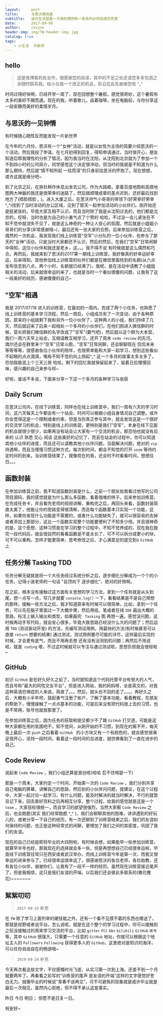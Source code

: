 ```yaml
---
layout:     post   				                                
title:      与思沃偶相遇                              
subtitle:   或许生活就是一大堆的偶然和一丢丢的必然组成的奇遇        
date:       2017-09-08 				                            
author:     caiyun 						                        
header-img: img/TW-header-img。jpg 	                            
catalog: true 						                            
tags:								                            
    - 小生活  大脑洞
---
```


## hello
> 这是我博客的处女作，很感谢您的阅读，其中的不足之处还请您多多包涵之余随时联系我，给小白我一个改正的机会，彩云在此先谢谢您啦 ^_^


时间过得好快啊，已经开学一周了，现在回想整个暑假，感觉很奇妙，这个暑假有太多的美好不期而遇。现在的我，听着歌儿，品着咖啡，坐在电脑前，与你分享这一段安静而美好的柔情岁月。

## 与思沃的一见钟情
有时候随心随性反而能发现一片新世界

在今年的六月份，思沃有一个"女神"活动，就是以女性为主场的简要介绍思沃的一个活动，然后我投了申请，在七月初得到回复，得知申请通过，当时很开心，朋友知道后帮我理性的分析了情况，因为我当时在沈阳，从沈阳到北京就为了参加一个不到四小时的公司简介，同学感觉这个决定很冲动，但当时的我就是不知道为什么那么期待，然后就“情不知所起 一往而深”的只身前往思沃的怀抱了。现在想想，或许这就是缘分吧~

到了北京之后，在旅社稍作休息出发去公司，作为大路痴，拿着百度地图和高德地图两大神器的我还是很荣幸的迷路了，然后就顺理成章的差点迟到，还好最后找到地方了(捂脸捂脸 *_* )。进入大厦之后，在思沃帅气小哥哥的带领下(好荣幸好荣幸 ^_^)找到了当时活动的办公区域，见到了那天一起参加活动的小伙伴们。刚开始还是挺紧张的，毕竟大家互相不认识，而且当时除了我是从沈阳过去的，他们都是北京的，哎呀，当时也是为自己的小勇气点了个赞的 哈哈，不过没一会儿紧张在不知不觉中就消失不见了，就是这么神奇的一种让人安心的氛围，然后就是小姐姐小哥哥们的分享(非常感谢哦~)，最后还有一张大家的合照，后来参加训练营之后，偶然的一次机会，我发现我们线上训练营"空军"小分队的一位小伙伴，也参与了那天的"女神"活动，只是当时大家都还不认识，然后的然后，在我们"空军"日常闲聊中得知，这位小伙伴和我还是老乡，这。。。我不得不说 有时候就是这么偶然和巧合。再然后，我就来到了思沃的2017第一期线上训练营，我好像真的好幸运好幸运，后来得知，其他参加线上训练营的伙伴们都是在微信里面抢到的名额(从六点发布信息到八点，两个小时，名额就已经满了)，我呢，是在活动中请教了小姐姐相关的活动，后来就很幸运的来了，也就是当时一个看似很傻的问题，让我有了这一段美好的经历，感谢傻傻的自己~ 

## "空军"相遇
我是 2017/07/18 进入的训练营，在最初的一周内，完成了两个小任务，也熟悉了线上训练营的基本学习流程，然后一周后，小组成员有了一次变动，由于各种原因，原来的小组就剩下我和另外一位小伙伴了，这种两人的小组，我们持续了几天，然后就迎来了后来一起相处一个多月的小伙伴们，在他们刚进入微信群的时候，营长把我们微信群的名字改成了"空军"(霸气吧)，然后就以这个群为大本营，我们一周六天早上站会，互相请教互相学习，还开了周末 `code review` 的先河，偶尔还会在群里来个"空军"日常斗图，"空军"日常闲聊，还会聊聊现在 侃侃未来 等等等等，很感谢各位小伙伴的陪伴，也很荣幸能和大家一起学习，想到这些看似不起眼的点点滴滴，嘴角不知不觉的向上扬起^_^ 这一个多月的故事太多太多了，恐怕我能说上个三天三夜 哈哈，剩下的回忆我就保留起来了，留着日后慢慢回味，感兴趣的自己来参与呗~

好啦，废话不多说，下面来分享一下这一个多月的各种学习与收获

##  Daily Scrum
在思沃公司内，在线下训练营，同样也在线上训练营中，我们一周有六天的学习时间，这六天每天上午都会有一个站会，时间可以根据小组自身情况自己调整。或许你会觉得这是一个限制或者约束，但是当你真正参与其中，就会发现这是一个很好的交流学习的机会，特别是线上的训练营，更特别是我们"空军"，本身在线下见面的机会就很少很少，如果再没有站会让大家有一个交流的机会，那恐怕也就没有后来的 认识 熟悉 交心 闲谈 这些美好的记忆了，而且在站会的过程中，你可以知道其他小伙伴的进度，而且还可以请教其他小伙伴问题，当面解决问题，绝对的 `vip` 待遇啊，而且当慢慢习惯这种方式，每次到时间，都会不知觉的打开 `zoom` 等待约定时间的到来。当训练营结束了，就像现在的我，还会时不时看看时间，想想往日。。。

## 函数封装
在参加训练营之前，我不知道函数封装是什么，之前一个朋友给我看过他写的公司项目源码，我的感觉就是为什么那么多函数，看着很难的样子。后来参加训练营，在完成任务卡，并且看完老师的视频讲解，重构完之后，再回头来看，函数封装简直太美了，他能让你的思路变得很清晰，而且每个函数基本只实现一个功能，这样，如果你发现什么功能是不需要的，或者什么功能缺失了，就可以很容易的去掉或者添加上那部分，这比一个函数实现整个功能要便利了不知多少倍。并且很神奇的是，这个思想、这种习惯是在学习的整个过程中，不知不觉养成的，现在我在敲完一段代码后，就会很自然的看看函数是不是太长了，可不可以拆分成更小的块，可不可以重构，怎样才能更简单，思考修改之后，才心满意足的提交到s `GitHub` 上

## 任务分解 Tasking TDD
任务分解无疑就是将一个大任务经过系统分析之后，逐步细化分解成为一个个的小任务，记得小波老师的一句话 "自顶向下 逐步细化"，绝对的好用啊。

在之前，根本没有接触过这方面有关思想的学习方法，拿到一个任务就是从头到尾，想一点写一点，写几步就要 `console.log()` 一下，看看结果是不是自己预想的那样。接触一些方法之后，我才知道原来有时候可以很简单。比如，拿到一个任务，可以先在脑子里面过一下大概步骤，然后用纸、笔或者在线 `IDE` 画出大概的思路，标注上输入输出和类型，如果画完 ` Tasking` 图 再想一遍，感觉没问题，这时候再动手写代码，就会安心很多，毕竟大致思路已经没什么大的问题了；然后运用 `TDD` (测试驱动开发) 的方法，先编写测试用例，用最快的方法(有时候甚至可以直接 `return` 想要的结果) 通过测试，测试用例要尽可能的详尽，这样最后实现的时候，才会更有底气，而且不用再去想 还有没有没测到的问题；再然后不用说啦，就是` coding` 喽，不过这时候就可以专注与通过测试啦，思想负担就会很轻啦~ 

## GitHub 
初识 `GitHub` 是在好久好久之前了，当时就知道这个代码托管平台有很大的人气，而且号称"最大的同性交友平台"，但是进入网站，我的妈妈呀，全是英文的，对我这种英语恐惧症的人来说，简直了。。。然后，就头也不回的走了。。。。再好久之后，大概有小半年吧，鼓起勇气注册了账户，了解了基本功能，看着教程，在朋友的帮助下，慢慢接触了一点点基本的功能，可是后来没有把代码放上去的习惯，也是不常用，账号也就放那里了。

在参加训练营之后，因为任务的获取和提交都少不了跟 `GitHub` 打交道，可能是这种大家都在用的氛围吧不，知不觉间，从刚开始的不习惯，到现在的离不开，每天晚上最后一次 `push` 之后看着 `GitHub ` 的小方块又有一个有颜色的，就会感觉很满足很开心，坚持一段时间，看着这一段时间的总进度，就仿佛看到了一直在进步的自己。

## Code Review
说起来 `Code Review` ，我们小组还算是首创呢(哈哈 忍不住嘚瑟一下)

那是一个周末，大家约定一个时间，开始第一次的 `Code Review` ，我们分别共享自己电脑的屏幕，讲解自己的思路，然后别的小伙伴问问题，提建议，在这个过程中，大家一起讨论一起学习，有什么问题，能及时解决的就当时解决，不行的就暂且记下来，回去查好资料之后再相互分享，整个过程，给我的感觉就是这是一个 `team` ，大家目标很统一，而且学习的欲望很强烈，当然大家都 `Code Review` 之后，也会跑题(其实 我们经常跑题 ^_^ )，我们会聊聊其他的困难，讲讲遇到的好玩儿的，或者分享一下自己的经历，有一次还聊到了训练营结束之后，我们的友谊如何保持的问题，也正是这种经常式的闲聊，更增加了我们之间的其密度，巩固了我们的友谊。

现在的自己已经是即将毕业的大四狗啦，有时候会想，如果能早一些参加训练营，就算早半年也好，那我现在的选择就会多一些，但是再想想自己已经很幸运啦，毕竟线下训练营往常只在西安或者武汉举办，而线上训练营今年是第一次，而我又很幸运的进来参与了，已经很幸运很幸运了。很感谢思沃的各位老师，各位助教，还有各位小伙伴，谢谢你们，让我有了一段不一样的经历。虽然现在训练营接近尾声了，但是我相信，这只是我们友谊的开端，以后我们还会彼此多联系的(撒花撒花)~~~~~~~

## 絮絮叨叨
> `2017-09-23` 补充

在 `TW` 除了学习上面列举的硬技能之外，还有一个看不见摸不着的东西也赠送了，那就是视野或者说平台。怎么说呢，就是在这个整个的学习过程中，你可以接触到之前没接触过的用来学习交流的平台，比如 `gitter` `FCC` `bbs` `bilibili` `GitHub` `简书` 等，其中 `GitHub` 很强大，只需要一个任意的 `GitHub` 地址，你就可以根据这个地址主人的 `Followers` `Following` 获得更多人的 `GitHub`，这里绝对是知识的海洋，可以任你自由自在的畅游哦~

> `2019-09-24` 补充

今天再次看这些文字，不仅感慨时光飞逝，从实习第一次到上海，还差不到一个月就要两年了。再看看之前写的“训练营的尾声 是友谊的开端”这样的文字感觉好苍白无力。就像毕业的时候说“青春不说再见”，可不可避免的现象就是或许毕业就是最后一次相见，虽然内心拒绝，但不得不承认这是事实。

昨日 今日 明日；
但愿不是日复一日。

祝安好~


